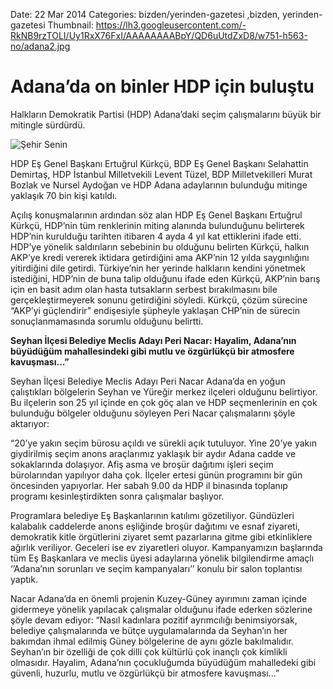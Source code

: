 Date: 22 Mar 2014
Categories: bizden/yerinden-gazetesi ,bizden, yerinden-gazetesi
Thumbnail: https://lh3.googleusercontent.com/-RkNB9rzTOLI/Uy1RxX76FxI/AAAAAAAABpY/QD6uUtdZxD8/w751-h563-no/adana2.jpg


# Adana’da on binler HDP için buluştu

Halkların Demokratik Partisi (HDP) Adana’daki seçim çalışmalarını büyük bir mitingle sürdürdü.

![Şehir Senin](https://lh3.googleusercontent.com/-RkNB9rzTOLI/Uy1RxX76FxI/AAAAAAAABpY/QD6uUtdZxD8/w751-h563-no/adana2.jpg)

HDP Eş Genel Başkanı Ertuğrul Kürkçü, BDP Eş Genel Başkanı Selahattin Demirtaş, HDP İstanbul Milletvekili Levent Tüzel, BDP Milletvekilleri Murat Bozlak ve Nursel Aydoğan ve HDP Adana adaylarının bulunduğu mitinge yaklaşık 70 bin kişi katıldı.

Açılış konuşmalarının ardından söz alan HDP Eş Genel Başkanı Ertuğrul Kürkçü, HDP’nin tüm renklerinin miting alanında bulunduğunu belirterek HDP’nin kurulduğu tarihten itibaren 4 ayda 4 yıl kat ettiklerini ifade etti. HDP’ye yönelik saldırıların sebebinin bu olduğunu belirten Kürkçü, halkın AKP’ye kredi vererek iktidara getirdiğini ama AKP’nin 12 yılda saygınlığını yitirdiğini dile getirdi. Türkiye’nin her yerinde halkların kendini yönetmek istediğini, HDP’nin de buna talip olduğunu ifade eden Kürkçü, AKP’nin barış için en basit adım olan hasta tutsakların serbest bırakılmasını bile gerçekleştirmeyerek sonunu getirdiğini söyledi. Kürkçü, çözüm sürecine “AKP’yi güçlendirir” endişesiyle şüpheyle yaklaşan CHP’nin de sürecin sonuçlanmamasında sorumlu olduğunu belirtti.

**Seyhan İlçesi Belediye Meclis Adayı Peri Nacar: Hayalim,  Adana’nın büyüdüğüm  mahallesindeki  gibi  mutlu ve özgürlükçü bir atmosfere  kavuşması...”**

Seyhan İlçesi Belediye Meclis Adayı Peri Nacar Adana’da  en yoğun çalıştıkları bölgelerin Seyhan  ve  Yüreğir merkez ilçeleri olduğunu belirtiyor. Bu  ilçelerin son 25 yıl  içinde en çok göç alan ve HDP  seçmenlerinin en çok bulunduğu bölgeler olduğunu söyleyen Peri Nacar çalışmalarını şöyle aktarıyor: 

“20’ye yakın seçim bürosu açıldı ve sürekli açık tutuluyor. Yine  20’ye  yakın  giydirilmiş  seçim  anons  araçlarımız yaklaşık  bir  aydır Adana  cadde  ve  sokaklarında dolaşıyor.  Afiş  asma  ve  broşür  dağıtımı  işleri  seçim  bürolarından  yapılıyor daha  çok.  İlçeler  ertesi  günün programını bir gün öncesinden  yapıyorlar.  Her sabah  9.00 da  HDP  il  binasında toplanıp programı kesinleştirdikten sonra  çalışmalar  başlıyor. 

Programlara  belediye  Eş Başkanlarının  katılımı  gözetiliyor.  Gündüzleri  kalabalık  caddelerde  anons  eşliğinde  broşür  dağıtımı  ve esnaf  ziyareti,  demokratik  kitle  örgütlerini  ziyaret semt  pazarlarına  gitme  gibi  etkinliklere  ağırlık  veriliyor.  Geceleri  ise  ev  ziyaretleri  oluyor. Kampanyamızın  başlarında   tüm  Eş Başkanlara  ve  meclis  üyesi  adaylarına  yönelik  bilgilendirme  amaçlı ‘’Adana’nın sorunları  ve  seçim  kampanyaları’’ konulu  bir  salon  toplantısı  yaptık. 

Nacar Adana’da  en  önemli  projenin  Kuzey-Güney  ayırımını  zaman  içinde  gidermeye  yönelik  yapılacak çalışmalar olduğunu ifade ederken sözlerine şöyle devam ediyor: “Nasıl  kadınlara  pozitif  ayrımcılığı  benimsiyorsak,  belediye  çalışmalarında ve  bütçe  uygulamalarında da Seyhan’ın  her bakımdan  ihmal  edilmiş  Güney  bölgelerine de  aynı  gözle  bakılmalıdır.  Seyhan’ın  bir  özelliği de  çok  dilli  çok  kültürlü  çok  inançlı çok  kimlikli olmasıdır.  Hayalim,   Adana’nın  çocukluğumda  büyüdüğüm  mahalledeki  gibi  güvenli,  huzurlu, mutlu ve özgürlükçü bir  atmosfere  kavuşması...”
